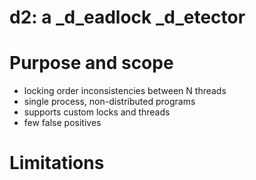 <!SLIDE subsection>
# d2: a _d_eadlock _d_etector


<!SLIDE bullets>
# Purpose and scope

* locking order inconsistencies between N threads
* single process, non-distributed programs
* supports custom locks and threads
* few false positives


<!SLIDE>
# Limitations

<!--
    - types of deadlocks we know we don't currently detect
    - types of deadlocks we won't even try to detect since it would escape
      the scope of the project
    - difficulty of having meaningful diagnostic information (stack traces)
      efficiently, and difficulty to have them at all without debug symbols
    - potential scalability problems with the algorithm
-->
